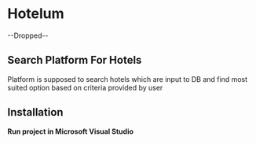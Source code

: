 # Hotelum
--Dropped--
## Search Platform For Hotels

Platform is supposed to search hotels which are input to DB and find most suited option based on criteria provided by user

## Installation
**Run project in Microsoft Visual Studio**




